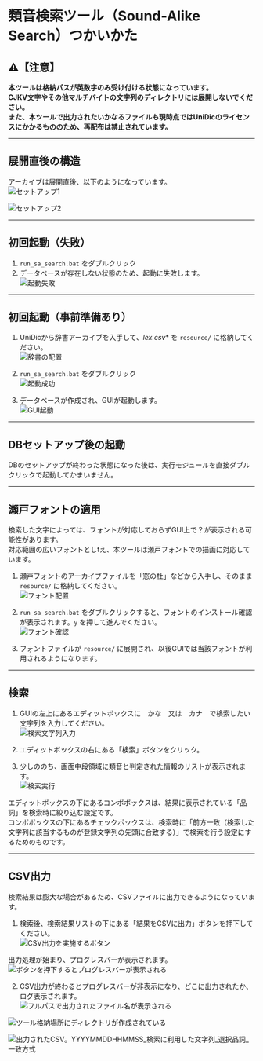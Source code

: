 # 類音検索ツール（Sound-Alike Search）つかいかた

## ⚠️【注意】
**本ツールは格納パスが英数字のみ受け付ける状態になっています。**  <br>
**CJKV文字やその他マルチバイトの文字列のディレクトリには展開しないでください。**<br>
**また、本ツールで出力されたいかなるファイルも現時点ではUniDicのライセンスにかかるもののため、再配布は禁止されています。**<br>

---

## 展開直後の構造

アーカイブは展開直後、以下のようになっています。  
![セットアップ1](./images/howtosetup_01_1.png)  

![セットアップ2](./images/howtosetup_01_2.png)

---

## 初回起動（失敗）

1. `run_sa_search.bat` をダブルクリック  
2. データベースが存在しない状態のため、起動に失敗します。  
![起動失敗](./images/howtosetup_02.png)

---

## 初回起動（事前準備あり）

1. UniDicから辞書アーカイブを入手して、**lex*.csv** を `resource/` に格納してください。<br>
![辞書の配置](./images/howtosetup_03.png)

2. `run_sa_search.bat` をダブルクリック<br>
![起動成功](./images/howtosetup_04.png)

3. データベースが作成され、GUIが起動します。<br>
![GUI起動](./images/howtosetup_05.png)

---

## DBセットアップ後の起動
DBのセットアップが終わった状態になった後は、実行モジュールを直接ダブルクリックで起動してかまいません。<br>

---

## 瀬戸フォントの適用
検索した文字によっては、フォントが対応しておらずGUI上で？が表示される可能性があります。<br>
対応範囲の広いフォントとしtえ、本ツールは瀬戸フォントでの描画に対応しています。<br>

1. 瀬戸フォントのアーカイブファイルを「窓の杜」などから入手し、そのまま `resource/` に格納してください。<br>
![フォント配置](./images/howtoinstall_seto_01.png)

2. `run_sa_search.bat` をダブルクリックすると、フォントのインストール確認が表示されます。`y` を押して進んでください。<br>
![フォント確認](./images/howtoinstall_seto_02.png)

3. フォントファイルが `resource/` に展開され、以後GUIでは当該フォントが利用されるようになります。<br>

---

## 検索
1. GUIの左上にあるエディットボックスに　かな　又は　カナ　で検索したい文字列を入力してください。<br>
![検索文字列入力](./images/howtouse_1.png)

2. エディットボックスの右にある「検索」ボタンをクリック。<br>

3. 少しののち、画面中段領域に類音と判定された情報のリストが表示されます。<br>
![検索実行](./images/howtouse_2.png)

エディットボックスの下にあるコンボボックスは、結果に表示されている「品詞」を検索時に絞り込む設定です。<br>
コンボボックスの下にあるチェックボックスは、検索時に「前方一致（検索した文字列に該当するものが登録文字列の先頭に合致する）」で検索を行う設定にするためのものです。<br>

---

## CSV出力
検索結果は膨大な場合があるため、CSVファイルに出力できるようになっています。<br>

1. 検索後、検索結果リストの下にある「結果をCSVに出力」ボタンを押下してください。<br>
![CSV出力を実施するボタン](./images/howtoexport_1.png)

出力処理が始まり、プログレスバーが表示されます。<br>
![ボタンを押下するとプログレスバーが表示される](./images/howtoexport_2.png)

2. CSV出力が終わるとプログレスバーが非表示になり、どこに出力されたか、ログ表示されます。<br>
![フルパスで出力されたファイル名が表示される](./images/howtoexport_3.png)

![ツール格納場所にディレクトリが作成されている](./images/howtoexport_4.png)

![出力されたCSV。YYYYMMDDHHMMSS_検索に利用した文字列_選択品詞_一致方式](./images/howtoexport_5.png)

